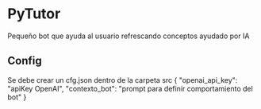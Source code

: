# PyTutor

Pequeño bot que ayuda al usuario refrescando conceptos ayudado por IA

## Config

Se debe crear un cfg.json dentro de la carpeta src
{
"openai_api_key": "apiKey OpenAI",
"contexto_bot": "prompt para definir comportamiento del bot"
}
